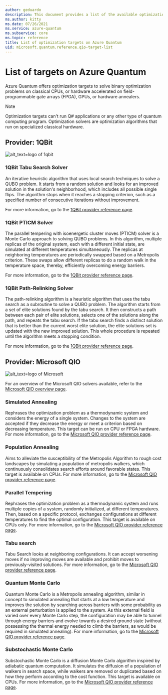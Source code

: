 ```yaml
---
author: geduardo
description: This document provides a list of the available optimization providers on Azure Quantum.
ms.author: kitty
ms.date: 07/26/2021
ms.service: azure-quantum
ms.subservice: core
ms.topic: reference
title: List of optimization targets on Azure Quantum
uid: microsoft.quantum.reference.qio-target-list
---
```


# List of targets on Azure Quantum

Azure Quantum offers optimization targets to solve binary optimization problems on classical CPUs, or hardware accelerated on field-programmable gate arrays (FPGA), GPUs, or hardware annealers.

> [!NOTE]
> Optimization targets can't run Q# applications or any other type of quantum computing program. Optimization solvers are optimization algorithms that run on specialized classical hardware.

## Provider: 1QBit

![alt_text=logo of 1qbit](~/media/logo-1qbit.png)

### 1QBit Tabu Search Solver

An iterative heuristic algorithm that uses local search techniques to solve a QUBO problem. It starts from a random solution and looks for an improved solution in the solution's neighborhood, which includes all possible single flips. The algorithm stops when it reaches a stopping criterion, such as a specified number of consecutive iterations without improvement.

For more information, go to the [1QBit provider reference page](xref:microsoft.quantum.providers.optimization.1qbit#tabu-search-solver).

### 1QBit PTICM Solver

The parallel tempering with isoenergetic cluster moves (PTICM) solver is a Monte Carlo approach to solving QUBO problems. In this algorithm, multiple replicas of the original system, each with a different initial state, are simulated at different temperatures simultaneously. The replicas at neighboring temperatures are periodically swapped based on a Metropolis criterion. These swaps allow different replicas to do a random walk in the temperature space, thereby, efficiently overcoming energy barriers.

For more information, go to the [1QBit provider reference page](xref:microsoft.quantum.providers.optimization.1qbit#pticm-solver).

### 1QBit Path-Relinking Solver

The path-relinking algorithm is a heuristic algorithm that uses the tabu search as a subroutine to solve a QUBO problem. The algorithm starts from a set of elite solutions found by the tabu search. It then constructs a path between each pair of elite solutions, selects one of the solutions along the path, and repeats the tabu search. If the tabu search finds a distinct solution that is better than the current worst elite solution, the elite solutions set is updated with the new improved solution. This whole procedure is repeated until the algorithm meets a stopping condition.

For more information, go to the [1QBit provider reference page](xref:microsoft.quantum.providers.optimization.1qbit#path-relinking-solver).

## Provider: Microsoft QIO

![alt_text=logo of Microsoft](~/media/logo-microsoft.png)

For an overview of the Microsoft QIO solvers available, refer to the [Microsoft QIO overview page](xref:microsoft.quantum.optimization.providers.microsoft.qio).

### Simulated Annealing

Rephrases the optimization problem as a thermodynamic system and considers the energy of a single system. Changes to the system are accepted if they decrease the energy or meet a criterion based on decreasing temperature. This target can be run on CPU or FPGA hardware. For more information, go to the [Microsoft QIO provider reference page](xref:microsoft.quantum.optimization.simulated-annealing).

### Population Annealing

Aims to alleviate the susceptibility of the Metropolis Algorithm to rough cost landscapes by simulating a population of metropolis walkers, which continuously consolidates search efforts around favorable states. This target is available on CPUs. For more information, go to the [Microsoft QIO provider reference page](xref:microsoft.quantum.optimization.population-annealing).

### Parallel Tempering

Rephrases the optimization problem as a thermodynamic system and runs multiple copies of a system, randomly initialized, at different temperatures. Then, based on a specific protocol, exchanges configurations at different temperatures to find the optimal configuration. This target is available on CPUs only. For more information, go to the [Microsoft QIO provider reference page](xref:microsoft.quantum.optimization.parallel-tempering).

### Tabu search

Tabu Search looks at neighboring configurations. It can accept worsening moves if no improving moves are available and prohibit moves to previously-visited solutions. For more information, go to the [Microsoft QIO provider reference page](xref:microsoft.quantum.optimization.tabu).

### Quantum Monte Carlo

Quantum Monte Carlo is a Metropolis annealing algorithm, similar in concept to simulated annealing that starts at a low temperature and improves the solution by searching across barriers with some probability as an external perturbation is applied to the system. As this external field is varied over every Monte Carlo step, the configuration may be able to tunnel through energy barriers and evolve towards a desired ground state (without possessing the thermal energy needed to climb the barriers, as would be required in simulated annealing). For more information, go to the [Microsoft QIO provider reference page](xref:microsoft.quantum.optimization.quantum-monte-carlo).

### Substochastic Monte Carlo

Substochastic Monte Carlo is a diffusion Monte Carlo algorithm inspired by adiabatic quantum computation. It simulates the diffusion of a population of walkers in search space, while walkers are removed or duplicated based on how they perform according to the cost function. This target is available on CPUs. For more information, go to the [Microsoft QIO provider reference page](xref:microsoft.quantum.optimization.substochastic-monte-carlo).
